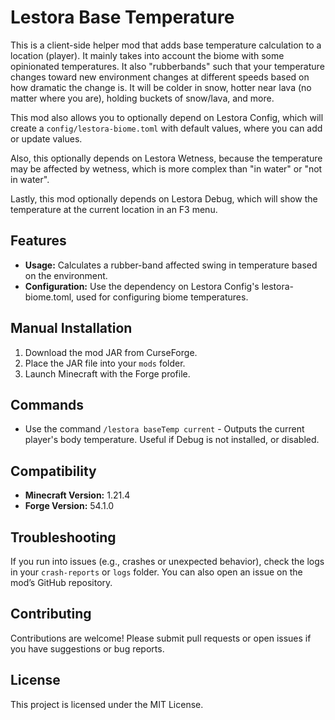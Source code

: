 # Lestora Base Temperature

This is a client-side helper mod that adds base temperature calculation to a location (player).  It mainly takes into account the biome with some opinionated temperatures.  It also "rubberbands" such that your temperature changes toward new environment changes at different speeds based on how dramatic the change is.  It will be colder in snow, hotter near lava (no matter where you are), holding buckets of snow/lava, and more.

This mod also allows you to optionally depend on Lestora Config, which will create a `config/lestora-biome.toml` with default values, where you can add or update values.

Also, this optionally depends on Lestora Wetness, because the temperature may be affected by wetness, which is more complex than "in water" or "not in water".

Lastly, this mod optionally depends on Lestora Debug, which will show the temperature at the current location in an F3 menu.

## Features
- **Usage:** Calculates a rubber-band affected swing in temperature based on the environment.
- **Configuration:** Use the dependency on Lestora Config's lestora-biome.toml, used for configuring biome temperatures.

## Manual Installation
1. Download the mod JAR from CurseForge.
2. Place the JAR file into your `mods` folder.
3. Launch Minecraft with the Forge profile.

## Commands
- Use the command `/lestora baseTemp current` - Outputs the current player's body temperature.  Useful if Debug is not installed, or disabled.

## Compatibility
- **Minecraft Version:** 1.21.4
- **Forge Version:** 54.1.0

## Troubleshooting
If you run into issues (e.g., crashes or unexpected behavior), check the logs in your `crash-reports` or `logs` folder. You can also open an issue on the mod’s GitHub repository.

## Contributing
Contributions are welcome! Please submit pull requests or open issues if you have suggestions or bug reports.

## License
This project is licensed under the MIT License.
